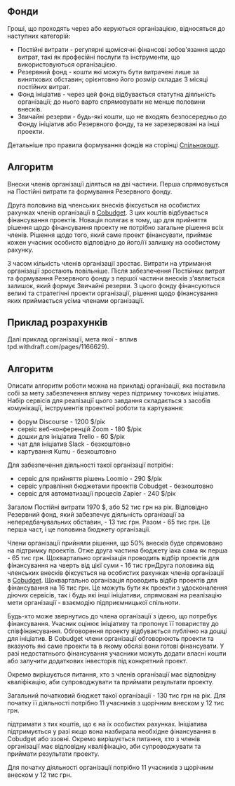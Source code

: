 <!--файл Приклад-->
## Фонди
Гроші, що проходять через або керуються організацією, відносяться до наступних категорій:

- Постійні витрати - регулярні щомісячні фінансові зобов'язання щодо витрат, такі як професійні послуги та інструменти, що використовуються організацією.
- Резервний фонд - кошти які можуть бути витрачені лише за виняткових обставин; орієнтовно його розмір складає 3 місяці постійних витрат.
- Фонд ініціатив - через цей фонд відбувається статутна діяльність організації; до нього варто спрямовувати не менше половини внесків.
- Звичайні резерви - будь-які кошти, що не входять безпосередньо до Фонду ініціатив або Резервного фонду, та не зарезервовані на інші проекти.

Детальніше про правила формування фондів на сторінці [Спільнокошт](https://eduard-k.github.io/TPD/budgeting).

## Алгоритм
Внески членів організації діляться на дві частини. Перша спрямовується на Постійні витрати та формування Резервного фонду.

Друга половина від членських внесків фіксується на особистих рахунках членів організації в [Cobudget](https://cobudget.co/). З цих коштів відбувається фінансування проектів. Новація полягає в тому, що для прийняття рішення щодо фінансування проекту не потрібно загальне рішення всіх членів. Рішення щодо того, який саме проект фінансувати, приймає кожен учасник особисто відповідно до його/її залишку на особистому рахунку.

З часом кількість членів організації зростає. Витрати на утримання організації зростають повільніше. Після забезпечення Постійних витрат та формування Резервного фонду з першої частини внесків з'являється залишок, який формує Звичайні резерви. З цього фонду фінансуються великі та стратегічні проекти організації, рішення щодо фінансування яких приймається усіма членами організації.

## Приклад розрахунків
Далі приклад організації, мета якої - вплив tpd.withdraft.com/pages/1166629).

## Алгоритм
Описати алгоритм роботи можна на прикладі організації, яка поставила собі за мету забезпечення впливу через підтримку точкових ініціатив. Набір сервісів для реалізації цього завдання складається з засобів комунікації, інструментів проектної роботи та картування:

- форум Discourse - 1200 $/рік
- сервіс веб-конференцій Zoom - 180 $/рік
- дошки для ініціатив Trello - 60 $/рік
- чат для ініціатив Slack - безкоштовно
- картування Kumu - безкоштовно

Для забезпечення діяльності такої організації потрібні:

- сервіс для прийняття рішень Loomio - 290 $/рік
- сервіс управління бюджетами проектів Cobudget - безкоштовно
- сервіс для автоматизації процесів Zapier - 240 $/рік

Загалом Постійні витрати 1970 $, або 52 тис грн на рік. Відповідно Резервний фонд, який забезпечує діяльність організації за непередбачувальних обставин, - 13 тис грн. Разом - 65 тис грн. Це перша част, і це половина бюджету організації. 

Члени організації прийняли рішення, що 50% внесків буде спрямовано на підтримку проектів. Отже друга частина бюджету іака сама як перша - 65 тис грн. Щоквартально організація проводить відбір проектів для фінансування на чверть від цієї суми - 16 тис грнДруга половина від членських внесків фіксується на особистих рахунках членів організації в [Cobudget](https://cobudget.co/). Щоквартально організація проводить відбір проектів для фінансування на 16 тис грн. Це можуть бути як проекти з удосконалення діючих сервісів, так і будь які інші ініціативи, спрямовані на реалізацію мети організації - взаємодію підприємницької спільноти. 

Будь-хто може звернутись до члена організації з ідеєю, що потребує фінансування. Учасник оцінює ініціативу та пропонує її товариству до співфінансування. Обговорення проекту відбувається публічно на дошці для ініціатив. В Cobudget члени організації обговорюють проекти та вказують які саме проекти та в якому обсязі вони готові фінансувати. У разі недостатнього фінансування учасники можуть додати власні кошти або залучити додаткових інвесторів під конкретний проект.

Окремо вирішується питання, хто з членів організації має відповідну кваліфікацію, аби супроводжувати та приймати результати проекту.

Загальний початковий бюджет такої організації - 130 тис грн на рік. Для початку її діяльності потрібно 11 учасників з щорічним внеском у 12 тис грн.
<!--stackedit_data:
eyJoaXN0b3J5IjpbMTQxNDM2NDI2Ml19
-->підтримати з тих коштів, що є на їх особистих рахунках. Ініціатива підтримується у разі якщо вона назбирала необхідне фінансування в Cobudget або ззовні. Окремо вирішується питання, хто з членів організації має відповідну кваліфікацію, аби супроводжувати та приймати результати проекту.

Для початку діяльності організації потрібно 11 учасників з щорічним внеском у 12 тис грн.
<!--stackedit_data:
eyJoaXN0b3J5IjpbMTk4NDY5NTgxNiwtMTA1ODQ0NDg2MSwtOT
EyODA0MDg1XX0=
-->